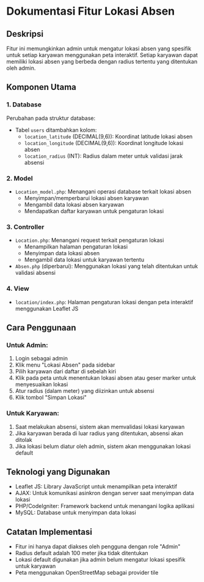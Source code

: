 # Dokumentasi Fitur Lokasi Absen

## Deskripsi
Fitur ini memungkinkan admin untuk mengatur lokasi absen yang spesifik untuk setiap karyawan menggunakan peta interaktif. Setiap karyawan dapat memiliki lokasi absen yang berbeda dengan radius tertentu yang ditentukan oleh admin.

## Komponen Utama

### 1. Database
Perubahan pada struktur database:
- Tabel `users` ditambahkan kolom:
  - `location_latitude` (DECIMAL(9,6)): Koordinat latitude lokasi absen
  - `location_longitude` (DECIMAL(9,6)): Koordinat longitude lokasi absen
  - `location_radius` (INT): Radius dalam meter untuk validasi jarak absensi

### 2. Model
- `Location_model.php`: Menangani operasi database terkait lokasi absen
  - Menyimpan/memperbarui lokasi absen karyawan
  - Mengambil data lokasi absen karyawan
  - Mendapatkan daftar karyawan untuk pengaturan lokasi

### 3. Controller
- `Location.php`: Menangani request terkait pengaturan lokasi
  - Menampilkan halaman pengaturan lokasi
  - Menyimpan data lokasi absen
  - Mengambil data lokasi untuk karyawan tertentu
- `Absen.php` (diperbarui): Menggunakan lokasi yang telah ditentukan untuk validasi absensi

### 4. View
- `location/index.php`: Halaman pengaturan lokasi dengan peta interaktif menggunakan Leaflet JS

## Cara Penggunaan

### Untuk Admin:
1. Login sebagai admin
2. Klik menu "Lokasi Absen" pada sidebar
3. Pilih karyawan dari daftar di sebelah kiri
4. Klik pada peta untuk menentukan lokasi absen atau geser marker untuk menyesuaikan lokasi
5. Atur radius (dalam meter) yang diizinkan untuk absensi
6. Klik tombol "Simpan Lokasi"

### Untuk Karyawan:
1. Saat melakukan absensi, sistem akan memvalidasi lokasi karyawan
2. Jika karyawan berada di luar radius yang ditentukan, absensi akan ditolak
3. Jika lokasi belum diatur oleh admin, sistem akan menggunakan lokasi default

## Teknologi yang Digunakan
- Leaflet JS: Library JavaScript untuk menampilkan peta interaktif
- AJAX: Untuk komunikasi asinkron dengan server saat menyimpan data lokasi
- PHP/CodeIgniter: Framework backend untuk menangani logika aplikasi
- MySQL: Database untuk menyimpan data lokasi

## Catatan Implementasi
- Fitur ini hanya dapat diakses oleh pengguna dengan role "Admin"
- Radius default adalah 100 meter jika tidak ditentukan
- Lokasi default digunakan jika admin belum mengatur lokasi spesifik untuk karyawan
- Peta menggunakan OpenStreetMap sebagai provider tile

